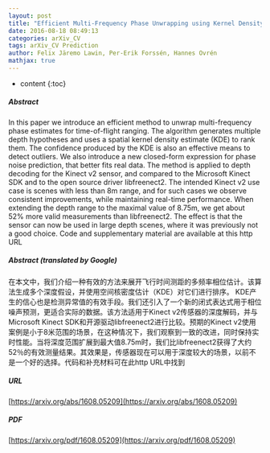 ```yaml
---
layout: post
title: "Efficient Multi-Frequency Phase Unwrapping using Kernel Density Estimation"
date: 2016-08-18 08:49:13
categories: arXiv_CV
tags: arXiv_CV Prediction
author: Felix Järemo Lawin, Per-Erik Forssén, Hannes Ovrén
mathjax: true
---
```


* content
{:toc}

##### Abstract
In this paper we introduce an efficient method to unwrap multi-frequency phase estimates for time-of-flight ranging. The algorithm generates multiple depth hypotheses and uses a spatial kernel density estimate (KDE) to rank them. The confidence produced by the KDE is also an effective means to detect outliers. We also introduce a new closed-form expression for phase noise prediction, that better fits real data. The method is applied to depth decoding for the Kinect v2 sensor, and compared to the Microsoft Kinect SDK and to the open source driver libfreenect2. The intended Kinect v2 use case is scenes with less than 8m range, and for such cases we observe consistent improvements, while maintaining real-time performance. When extending the depth range to the maximal value of 8.75m, we get about 52% more valid measurements than libfreenect2. The effect is that the sensor can now be used in large depth scenes, where it was previously not a good choice. Code and supplementary material are available at this http URL

##### Abstract (translated by Google)
在本文中，我们介绍一种有效的方法来展开飞行时间测距的多频率相位估计。该算法生成多个深度假设，并使用空间核密度估计（KDE）对它们进行排序。 KDE产生的信心也是检测异常值的有效手段。我们还引入了一个新的闭式表达式用于相位噪声预测，更适合实际的数据。该方法适用于Kinect v2传感器的深度解码，并与Microsoft Kinect SDK和开源驱动libfreenect2进行比较。预期的Kinect v2使用案例是小于8米范围的场景，在这种情况下，我们观察到一致的改进，同时保持实时性能。当将深度范围扩展到最大值8.75m时，我们比libfreenect2获得了大约52％的有效测量结果。其效果是，传感器现在可以用于深度较大的场景，以前不是一个好的选择。代码和补充材料可在此http URL中找到

##### URL
[https://arxiv.org/abs/1608.05209](https://arxiv.org/abs/1608.05209)

##### PDF
[https://arxiv.org/pdf/1608.05209](https://arxiv.org/pdf/1608.05209)

